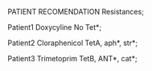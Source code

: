 PATIENT		RECOMENDATION		Resistances;

Patient1	Doxycyline		No Tet*;

Patient2	Cloraphenicol		TetA, aph*, str*;

Patient3	Trimetoprim		TetB, ANT*, cat*;

